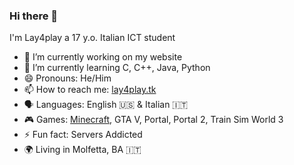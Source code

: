 ### Hi there 👋
I'm Lay4play a 17 y.o. Italian ICT student
- 🔭 I’m currently working on my website
- 🌱 I’m currently learning C, C++, Java, Python
- 😄 Pronouns: He/Him
- 📫 How to reach me: [lay4play.tk](https://lay4play.tk)
- 🗣️ Languages: English 🇺🇸 & Italian 🇮🇹
- 🎮 Games:  [Minecraft](https://mappa.lay4play.tk), GTA V, Portal, Portal 2, Train Sim World 3 
- ⚡ Fun fact: Servers Addicted
- 🌍 Living in Molfetta, BA 🇮🇹


<!--
**lay4play/lay4play** is a ✨ _special_ ✨ repository because its `README.md` (this file) appears on your GitHub profile.

Here are some ideas to get you started:

- 🔭 I’m currently working on ...
- 🌱 I’m currently learning ...
- 👯 I’m looking to collaborate on ...
- 🤔 I’m looking for help with ...
- 💬 Ask me about ...
- 📫 How to reach me: ...
- 😄 Pronouns: ...
- ⚡ Fun fact: ...
-->
